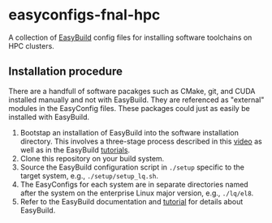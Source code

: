 # easyconfigs-fnal-hpc
A collection of [EasyBuild](https://easybuild.io/) config files for installing software toolchains on HPC clusters.

## Installation procedure

There are a handfull of software pacakges such as CMake, git, and CUDA installed manually and not with EasyBuild. They are referenced as "external" modules in the EasyConfig files. These packages could just as easily be installed with EasyBuild.

1. Bootstap an installation of EasyBuild into the software installation directory. This involves a three-stage process described in this [video](https://mdc-easybuild.readthedocs.io/en/latest/demos/bootstrapping.html#demo-bootstrapping) as well as in the EasyBuild [tutorials](https://tutorial.easybuild.io/2023-eb-eessi-uk-workshop/easybuild-installation/#method-2-installing-easybuild-with-easybuild).
2. Clone this repository on your build system.
3. Source the EasyBuild configuration script in `./setup` specific to the target system, e.g., `./setup/setup_lq.sh`.
4. The EasyConfigs for each system are in separate directories named after the system on the enterprise Linux major version, e.g., `./lq/el8`.
5. Refer to the EasyBuild documentation and [tutorial](https://tutorial.easybuild.io/) for details about EasyBuild.


